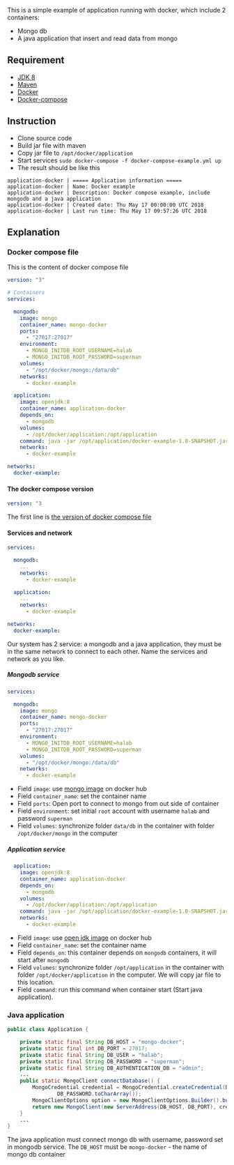 This is a simple example of application running with docker, which include 2 containers:
- Mongo db
- A java application that insert and read data from mongo

## Requirement
- [JDK 8](http://www.oracle.com/technetwork/java/javase/downloads/jdk8-downloads-2133151.html)
- [Maven](https://maven.apache.org/install.html)
- [Docker](https://docs.docker.com/install/linux/docker-ce/binaries/)
- [Docker-compose](https://docs.docker.com/compose/install/)

## Instruction
- Clone source code
- Build jar file with maven
- Copy jar file to `/opt/docker/application`
- Start services `sudo docker-compose -f docker-compose-example.yml up`
- The result should be like this
```
application-docker | ===== Application information =====
application-docker | Name: Docker example
application-docker | Description: Docker compose example, include mongodb and a java application
application-docker | Created date: Thu May 17 00:00:00 UTC 2018
application-docker | Last run time: Thu May 17 09:57:26 UTC 2018
```

## Explanation
### Docker compose file
This is the content of docker compose file
```yaml
version: "3"

# Containers
services:

  mongodb:
    image: mongo
    container_name: mongo-docker
    ports:
      - "27017:27017"
    environment:
      - MONGO_INITDB_ROOT_USERNAME=halab
      - MONGO_INITDB_ROOT_PASSWORD=superman
    volumes:
      - "/opt/docker/mongo:/data/db"
    networks:
      - docker-example

  application:
    image: openjdk:8
    container_name: application-docker
    depends_on:
      - mongodb
    volumes:
      - /opt/docker/application:/opt/application
    command: java -jar /opt/application/docker-example-1.0-SNAPSHOT.jar
    networks:
      - docker-example

networks: 
  docker-example:
```
#### The docker compose version
```yaml
version: "3
```
The first line is [the version of docker compose file](https://docs.docker.com/compose/compose-file/compose-versioning/)

#### Services and network
```yaml
services:

  mongodb:
    ...
    networks:
      - docker-example

  application:
    ...
    networks:
      - docker-example

networks: 
  docker-example:
```
Our system has 2 service: a mongodb and a java application, they must be in the same network to connect to each other. 
Name the services and network as you like.

##### Mongodb service
```yaml
services:

  mongodb:
    image: mongo
    container_name: mongo-docker
    ports:
      - "27017:27017"
    environment:
      - MONGO_INITDB_ROOT_USERNAME=halab
      - MONGO_INITDB_ROOT_PASSWORD=superman
    volumes:
      - "/opt/docker/mongo:/data/db"
    networks:
      - docker-example
```
- Field `image`: use [mongo image](https://hub.docker.com/_/mongo/) on docker hub
- Field `container_name`: set the container name
- Field `ports`: Open port to connect to mongo from out side of container
- Field `environment`: set initial `root` account with username `halab` and password `superman`
- Field `volumes`: synchronize folder `data/db` in the container with folder `/opt/docker/mongo` in the computer

##### Application service
```yaml
  application:
    image: openjdk:8
    container_name: application-docker
    depends_on:
      - mongodb
    volumes:
      - /opt/docker/application:/opt/application
    command: java -jar /opt/application/docker-example-1.0-SNAPSHOT.jar
    networks:
      - docker-example
```
- Field `image`: use [open jdk image](https://hub.docker.com/_/openjdk/) on docker hub
- Field `container_name`: set the container name
- Field `depends_on`: this container depends on `mongodb` containers, it will start after `mongodb`
- Field `volumes`: synchronize folder `/opt/application` in the container with folder `/opt/docker/application` in the 
computer. We will copy jar file to this location.
- Field `command`: run this command when container start (Start java application).

### Java application
```java
public class Application {

    private static final String DB_HOST = "mongo-docker";
    private static final int DB_PORT = 27017;
    private static final String DB_USER = "halab";
    private static final String DB_PASSWORD = "superman";
    private static final String DB_AUTHENTICATION_DB = "admin";
    ...
    public static MongoClient connectDatabase() {
        MongoCredential credential = MongoCredential.createCredential(DB_USER, DB_AUTHENTICATION_DB, 
                DB_PASSWORD.toCharArray());
        MongoClientOptions option = new MongoClientOptions.Builder().build();
        return new MongoClient(new ServerAddress(DB_HOST, DB_PORT), credential, option);
    }
    ...
}
```
The java application must connect mongo db with username, password set in mongodb service. The `DB_HOST` must be 
`mongo-docker` - the name of mongo db container
